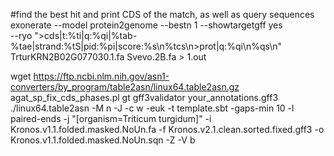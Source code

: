 



#find the best hit and print CDS of the match, as well as query sequences
exonerate --model protein2genome --bestn 1 --showtargetgff yes \
    --ryo ">cds|t:%ti|q:%qi|%tab-%tae|strand:%tS|pid:%pi|score:%s\n%tcs\n>prot|q:%qi\n%qs\n" \
    TrturKRN2B02G077030.1.fa Svevo.2B.fa > 1.out



wget https://ftp.ncbi.nlm.nih.gov/asn1-converters/by_program/table2asn/linux64.table2asn.gz
agat_sp_fix_cds_phases.pl 
gt gff3validator your_annotations.gff3
./linux64.table2asn -M n -J -c w -euk -t template.sbt  -gaps-min 10 -l paired-ends -j "[organism=Triticum turgidum]" -i Kronos.v1.1.folded.masked.NoUn.fa -f Kronos.v2.1.clean.sorted.fixed.gff3 -o Kronos.v1.1.folded.masked.NoUn.sqn -Z -V b


